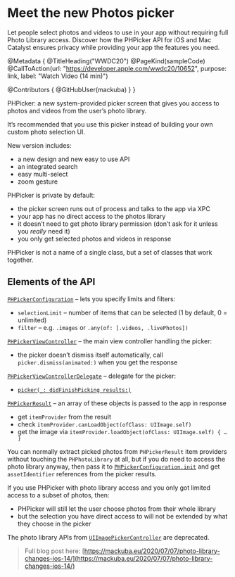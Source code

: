 # Meet the new Photos picker

Let people select photos and videos to use in your app without requiring full Photo Library access. Discover how the PHPicker API for iOS and Mac Catalyst ensures privacy while providing your app the features you need.

@Metadata {
   @TitleHeading("WWDC20")
   @PageKind(sampleCode)
   @CallToAction(url: "https://developer.apple.com/wwdc20/10652", purpose: link, label: "Watch Video (14 min)")

   @Contributors {
      @GitHubUser(mackuba)
   }
}



PHPicker: a new system-provided picker screen that gives you access to photos and videos from the user’s photo library.

It’s recommended that you use this picker instead of building your own custom photo selection UI.

New version includes:

- a new design and new easy to use API
- an integrated search
- easy multi-select
- zoom gesture

PHPicker is private by default:

- the picker screen runs out of process and talks to the app via XPC
- your app has no direct access to the photos library
- it doesn’t need to get photo library permission (don’t ask for it unless you *really* need it)
- you only get selected photos and videos in response

PHPicker is not a name of a single class, but a set of classes that work together.


## Elements of the API

[`PHPickerConfiguration`](https://developer.apple.com/documentation/photokit/phpickerconfiguration) – lets you specify limits and filters:

- `selectionLimit` – number of items that can be selected (1 by default, 0 = unlimited)
- `filter` – e.g. `.images` or `.any(of: [.videos, .livePhotos])`

[`PHPickerViewController`](https://developer.apple.com/documentation/photokit/phpickerviewcontroller) – the main view controller handling the picker:

- the picker doesn’t dismiss itself automatically, call `picker.dismiss(animated:)` when you get the response

[`PHPickerViewControllerDelegate`](https://developer.apple.com/documentation/photokit/phpickerviewcontrollerdelegate) – delegate for the picker:

- [`picker(_: didFinishPicking results:)`](https://developer.apple.com/documentation/photokit/phpickerviewcontrollerdelegate/3606609-picker)

[`PHPickerResult`](https://developer.apple.com/documentation/photokit/phpickerresult) – an array of these objects is passed to the app in response

- get `itemProvider` from the result
- check `itemProvider.canLoadObject(ofClass: UIImage.self)`
- get the image via `itemProvider.loadObject(ofClass: UIImage.self) { … }`

You can normally extract picked photos from `PHPickerResult` item providers without touching the `PHPhotoLibrary` at all, but if you do need to access the photo library anyway, then pass it to [`PHPickerConfiguration.init`](https://developer.apple.com/documentation/photokit/phpickerconfiguration/3616114-init) and get `assetIdentifier` references from the picker results.

If you use PHPicker with photo library access and you only got limited access to a subset of photos, then:

- PHPicker will still let the user choose photos from their whole library
- but the selection you have direct access to will not be extended by what they choose in the picker

The photo library APIs from [`UIImagePickerController`](https://developer.apple.com/documentation/uikit/uiimagepickercontroller) are deprecated.

> Full blog post here: [https://mackuba.eu/2020/07/07/photo-library-changes-ios-14/](https://mackuba.eu/2020/07/07/photo-library-changes-ios-14/)
